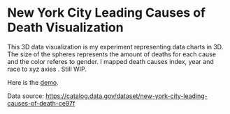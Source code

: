 # New York City Leading Causes of Death Visualization

This 3D data visualization is my experiment representing data charts in 3D. The size of the spheres represents the amount of deaths for each cause and the color referes to gender. I mapped death causes index, year and race to xyz axies . Still WIP. 

Here is the [demo](http://www.qianqian-ye.com/nyc-death-cause-viz/).

Data source:
https://catalog.data.gov/dataset/new-york-city-leading-causes-of-death-ce97f